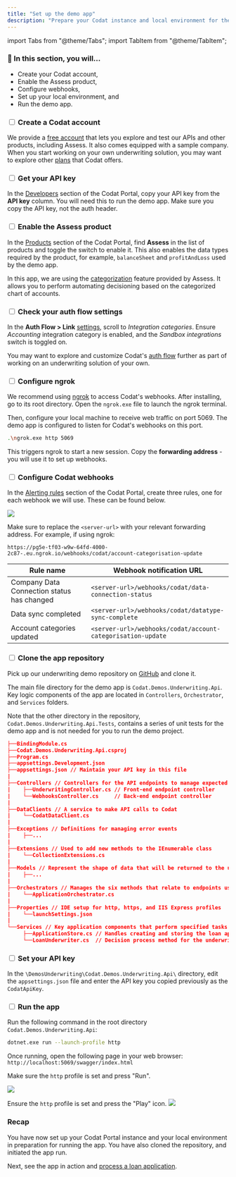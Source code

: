 ```yaml
---
title: "Set up the demo app"
description: "Prepare your Codat instance and local environment for the underwriting app execution"
---
```


import Tabs from "@theme/Tabs";
import TabItem from "@theme/TabItem";

### 🚀 In this section, you will...
* Create your Codat account, 
* Enable the Assess product, 
* Configure webhooks, 
* Set up your local environment, and
* Run the demo app.

### <input type="checkbox" unchecked/> Create a Codat account 

We provide a [free account](https://signup.codat.io/) that lets you explore and test our APIs and other products, including Assess. It also comes equipped with a sample company. When you start working on your own underwriting solution, you may want to explore other [plans](https://www.codat.io/plans/) that Codat offers. 

### <input type="checkbox" unchecked/> Get your API key

In the [Developers](https://app.codat.io/developers/api-keys) section of the Codat Portal, copy your API key from the **API key** column. You will need this to run the demo app. Make sure you copy the API key, not the auth header.

### <input type="checkbox" unchecked /> Enable the Assess product 

In the [Products](https://app.codat.io/settings/products) section of the Codat Portal, find **Assess** in the list of products and toggle the switch to enable it. This also enables the data types required by the product, for example, `balanceSheet` and `profitAndLoss` used by the demo app. 

In this app, we are using the [categorization](https://docs.codat.io/assess/reports/enhanced-financials/categorize-accounts) feature provided by Assess. It allows you to perform automating decisioning based on the categorized chart of accounts. 

### <input type="checkbox" unchecked /> Check your auth flow settings

In the **Auth Flow > Link** [settings](https://app.codat.io/settings/link-settings/data-connections), scroll to _Integration categories_. Ensure _Accounting_ integration category is enabled, and the _Sandbox integrations_ switch is toggled on.

You may want to explore and customize Codat's [auth flow](/auth-flow/customize/customize-link) further as part of working on an underwriting solution of your own.

### <input type="checkbox" unchecked /> Configure ngrok

We recommend using [ngrok](https://ngrok.com/) to access Codat's webhooks. After installing, go to its root directory. Open the `ngrok.exe` file to launch the ngrok terminal. 

Then, configure your local machine to receive web traffic on port 5069. The demo app is configured to listen for Codat's webhooks on this port.

   ```bash
   .\ngrok.exe http 5069
   ``` 
This triggers ngrok to start a new session. Copy the **forwarding address** - you will use it to set up webhooks.

### <input type="checkbox" unchecked /> Configure Codat webhooks

In the [Alerting rules](https://app.codat.io/monitor/rules) section of the Codat Portal, create three rules, one for each webhook we will use. These can be found below.

![](/img/use-cases/underwriting/rule-creation-screen.png)

Make sure to replace the `<server-url>` with your relevant forwarding address. For example, if using ngrok:

   ```http
   https://pg5e-tf03-w9w-64fd-4000-2c87-.eu.ngrok.io/webhooks/codat/account-categorisation-update
   ```

   |  Rule name                                  | Webhook notification URL                                    |
   |---------------------------------------------|-------------------------------------------------------------|
   | Company Data Connection status has changed  | `<server-url>/webhooks/codat/data-connection-status`        |
   | Data sync completed                         | `<server-url>/webhooks/codat/datatype-sync-complete`        |
   | Account categories updated                  | `<server-url>/webhooks/codat/account-categorisation-update` |

### <input type="checkbox" unchecked /> Clone the app repository

Pick up our underwriting demo repository on [GitHub](https://github.com/codatio/build-guide-underwriting-be) and clone it. 

The main file directory for the demo app is `Codat.Demos.Underwriting.Api`. Key logic components of the app are located in `Controllers`, `Orchestrator`, and `Services` folders.

Note that the other directory in the repository, `Codat.Demos.Underwriting.Api.Tests`, contains a series of unit tests for the demo app and is not needed for you to run the demo project. 

```json title="Codat.Demos.Underwriting.Api directory"
├──BindingModule.cs
├──Codat.Demos.Underwriting.Api.csproj
├──Program.cs
├──appsettings.Development.json
├──appsettings.json // Maintain your API key in this file
|   
├──Controllers // Controllers for the API endpoints to manage expected actions and results
|    ├──UnderwritingController.cs // Front-end endpoint controller
|    └──WebhooksController.cs     // Back-end endpoint controller
|       
├──DataClients // A service to make API calls to Codat
|    └──CodatDataClient.cs
|       
├──Exceptions // Definitions for managing error events 
|    ├──...
|       
├──Extensions // Used to add new methods to the IEnumerable class
|    └──CollectionExtensions.cs
|       
├──Models // Represent the shape of data that will be returned to the user
|    ├──...
|       
├──Orchestrators // Manages the six methods that relate to endpoints used in the app
|    └──ApplicationOrchestrator.cs
|       
├──Properties // IDE setup for http, https, and IIS Express profiles
|    └──launchSettings.json
|       
└──Services // Key application components that perform specified tasks
     ├──ApplicationStore.cs // Handles creating and storing the loan application in-memory
     └──LoanUnderwriter.cs  // Decision process method for the underwriting model used in the demo
```
### <input type="checkbox" unchecked/> Set your API key

In the `\DemosUnderwriting\Codat.Demos.Underwriting.Api\` directory, edit the `appsettings.json` file and enter the API key you copied previously as the `CodatApiKey`.

### <input type="checkbox" unchecked/> Run the app

<Tabs>
<TabItem value="cmd" label="Command line">

Run the following command in the root directory `Codat.Demos.Underwriting.Api`:

```sh
dotnet.exe run --launch-profile http
```
Once running, open the following page in your web browser:
`http://localhost:5069/swagger/index.html`
</TabItem>

<TabItem value="rider" label="Rider">

Make sure the `http` profile is set and press "Run".

![](/img/use-cases/underwriting/underwriting-guide-rider.png)

</TabItem>

<TabItem value="vs" label="Visual studio">

Ensure the `http` profile is set and press the "Play" icon.
![](/img/use-cases/underwriting/underwriting-guide-visual-studio-2022.png)

</TabItem>

</Tabs>

### Recap

You have now set up your Codat Portal instance and your local environment in preparation for running the app. You have also cloned the repository, and initiated the app run.

Next, see the app in action and [process a loan application](/underwriting/process-loan).
